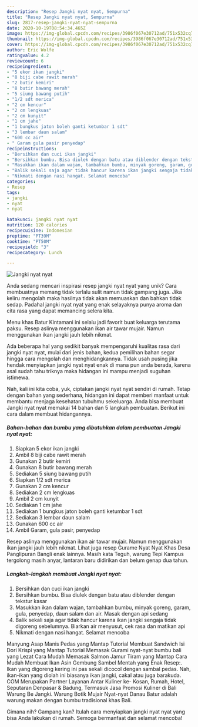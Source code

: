 ```yaml
---
description: "Resep Jangki nyat nyat, Sempurna"
title: "Resep Jangki nyat nyat, Sempurna"
slug: 2817-resep-jangki-nyat-nyat-sempurna
date: 2020-10-19T08:54:34.465Z
image: https://img-global.cpcdn.com/recipes/3986f067e30712ad/751x532cq70/jangki-nyat-nyat-foto-resep-utama.jpg
thumbnail: https://img-global.cpcdn.com/recipes/3986f067e30712ad/751x532cq70/jangki-nyat-nyat-foto-resep-utama.jpg
cover: https://img-global.cpcdn.com/recipes/3986f067e30712ad/751x532cq70/jangki-nyat-nyat-foto-resep-utama.jpg
author: Eric Wolfe
ratingvalue: 4.2
reviewcount: 6
recipeingredient:
- "5 ekor ikan jangki"
- "8 biji cabe rawit merah"
- "2 butir kemiri"
- "8 butir bawang merah"
- "5 siung bawang putih"
- "1/2 sdt merica"
- "2 cm kencur"
- "2 cm lengkuas"
- "2 cm kunyit"
- "1 cm jahe"
- "1 bungkus jaton boleh ganti ketumbar 1 sdt"
- "3 lembar daun salam"
- "600 cc air"
- " Garam gula pasir penyedap"
recipeinstructions:
- "Bersihkan dan cuci ikan jangki"
- "Bersihkan bumbu. Bisa diulek dengan batu atau diblender dengan tekstur kasar"
- "Masukkan ikan dalam wajan, tambahkan bumbu, minyak goreng, garam, gula, penyedap, daun salam dan air. Masak dengan api sedang"
- "Balik sekali saja agar tidak hancur karena ikan jangki sengaja tidak digoreng sebelumnya. Biarkan air menyusut, cek rasa dan matikan api"
- "Nikmati dengan nasi hangat. Selamat mencoba"
categories:
- Resep
tags:
- jangki
- nyat
- nyat

katakunci: jangki nyat nyat 
nutrition: 120 calories
recipecuisine: Indonesian
preptime: "PT39M"
cooktime: "PT50M"
recipeyield: "3"
recipecategory: Lunch

---
```



![Jangki nyat nyat](https://img-global.cpcdn.com/recipes/3986f067e30712ad/751x532cq70/jangki-nyat-nyat-foto-resep-utama.jpg)

Anda sedang mencari inspirasi resep jangki nyat nyat yang unik? Cara membuatnya memang tidak terlalu sulit namun tidak gampang juga. Jika keliru mengolah maka hasilnya tidak akan memuaskan dan bahkan tidak sedap. Padahal jangki nyat nyat yang enak selayaknya punya aroma dan cita rasa yang dapat memancing selera kita.

Menu khas Batur Kintamani ini selalu jadi favorit buat keluarga terutama paksu. Resep aslinya menggunakan ikan air tawar mujair. Namun menggunakan ikan jangki jauh lebih nikmat.

Ada beberapa hal yang sedikit banyak mempengaruhi kualitas rasa dari jangki nyat nyat, mulai dari jenis bahan, kedua pemilihan bahan segar hingga cara mengolah dan menghidangkannya. Tidak usah pusing jika hendak menyiapkan jangki nyat nyat enak di mana pun anda berada, karena asal sudah tahu triknya maka hidangan ini mampu menjadi suguhan istimewa.


Nah, kali ini kita coba, yuk, ciptakan jangki nyat nyat sendiri di rumah. Tetap dengan bahan yang sederhana, hidangan ini dapat memberi manfaat untuk membantu menjaga kesehatan tubuhmu sekeluarga. Anda bisa membuat Jangki nyat nyat memakai 14 bahan dan 5 langkah pembuatan. Berikut ini cara dalam membuat hidangannya.

<!--inarticleads1-->

##### Bahan-bahan dan bumbu yang dibutuhkan dalam pembuatan Jangki nyat nyat:

1. Siapkan 5 ekor ikan jangki
1. Ambil 8 biji cabe rawit merah
1. Gunakan 2 butir kemiri
1. Gunakan 8 butir bawang merah
1. Sediakan 5 siung bawang putih
1. Siapkan 1/2 sdt merica
1. Gunakan 2 cm kencur
1. Sediakan 2 cm lengkuas
1. Ambil 2 cm kunyit
1. Sediakan 1 cm jahe
1. Sediakan 1 bungkus jaton boleh ganti ketumbar 1 sdt
1. Sediakan 3 lembar daun salam
1. Gunakan 600 cc air
1. Ambil  Garam, gula pasir, penyedap


Resep aslinya menggunakan ikan air tawar mujair. Namun menggunakan ikan jangki jauh lebih nikmat. Lihat juga resep Gurame Nyat Nyat Khas Desa Panglipuran Bangli enak lainnya. Masih kata Teguh, warung Tepi Kampus tergolong masih anyar, lantaran baru didirikan dan belum genap dua tahun. 

<!--inarticleads2-->

##### Langkah-langkah membuat Jangki nyat nyat:

1. Bersihkan dan cuci ikan jangki
1. Bersihkan bumbu. Bisa diulek dengan batu atau diblender dengan tekstur kasar
1. Masukkan ikan dalam wajan, tambahkan bumbu, minyak goreng, garam, gula, penyedap, daun salam dan air. Masak dengan api sedang
1. Balik sekali saja agar tidak hancur karena ikan jangki sengaja tidak digoreng sebelumnya. Biarkan air menyusut, cek rasa dan matikan api
1. Nikmati dengan nasi hangat. Selamat mencoba


Manyung Asap Manis Pedas yang Mantap Tutorial Membuat Sandwich Isi Dori Krispi yang Mantap Tutorial Memasak Gurami nyat-nyat bumbu bali yang Lezat Cara Mudah Memasak Salmon Jamur Tiram yang Mantap Cara Mudah Membuat Ikan Asin Gembung Sambel Mentah yang Enak Resep:. Ikan yang digoreng kering ini pas sekali dicocol dengan sambal pedas. Nah, ikan-ikan yang diolah ini biasanya ikan jangki, cakal atau juga barakuda. COM Merupakan Partner Layanan Antar Kuliner ke- Kosan, Rumah, Hotel, Seputaran Denpasar &amp; Badung, Termasuk Jasa Promosi Kuliner di Bali Warung Be Jangki. Warung Botik Mujair Nyat-nyat Danau Batur adalah warung makan dengan bumbu tradisional khas Bali. 

Gimana nih? Gampang kan? Itulah cara menyiapkan jangki nyat nyat yang bisa Anda lakukan di rumah. Semoga bermanfaat dan selamat mencoba!

